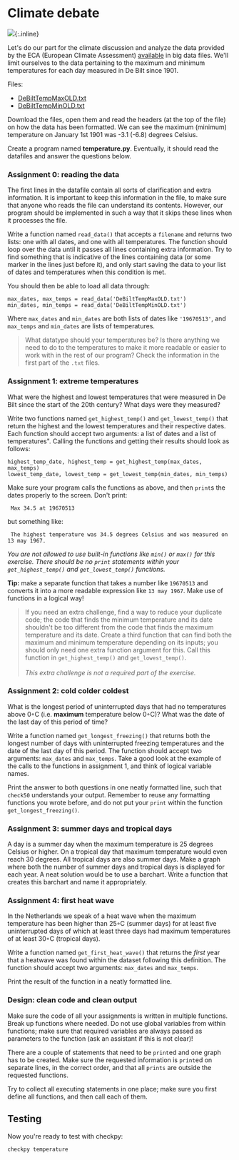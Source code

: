 # Climate debate

![](../../assets/KaartNederlandKlein.png){:.inline}

Let's do our part for the climate discussion and analyze the data provided by the ECA (European Climate Assessment) [available](http://eca.knmi.nl/dailydata/predefinedseries.php) in big data files. We'll limit ourselves to the data pertaining to the maximum and minimum temperatures for each day measured in De Bilt since 1901.

Files:

- [DeBiltTempMaxOLD.txt](../../data/en/DeBiltTempMaxOLD.txt)
- [DeBiltTempMinOLD.txt](../../data/en/DeBiltTempMinOLD.txt)

Download the files, open them and read the headers (at the top of the file) on how the data has been formatted. We can see the maximum (minimum) temperature on January 1st 1901 was -3.1 (-6.8) degrees Celsius.

Create a program named **temperature.py**. Eventually, it should read the datafiles and answer the questions below.

### Assignment 0: reading the data

The first lines in the datafile contain all sorts of clarification and extra information. It is important to keep this information in the file, to make sure that anyone who reads the file can understand its contents. However, our program should be implemented in such a way that it skips these lines when it processes the file.

Write a function named `read_data()` that accepts a `filename` and returns two lists: one with all dates, and one with all temperatures. The function should loop over the data until it passes all lines containing extra information. Try to find something that is indicative of the lines containing data (or some marker in the lines just before it), and only start saving the data to your list of dates and temperatures when this condition is met.

You should then be able to load all data through:


    max_dates, max_temps = read_data('DeBiltTempMaxOLD.txt')
    min_dates, min_temps = read_data('DeBiltTempMinOLD.txt')


Where `max_dates` and `min_dates` are both lists of dates like `'19670513'`, and `max_temps` and `min_dates` are lists of temperatures.

> What datatype should your temperatures be? Is there anything we need to do to the temperatures to make it more readable or easier to work with in the rest of our program? Check the information in the first part of the `.txt` files.

### Assignment 1: extreme temperatures

What were the highest and lowest temperatures that were measured in De Bilt since the start of the 20th century? What days were they measured?

Write two functions named `get_highest_temp()` and `get_lowest_temp()` that return the highest and the lowest temperatures and their respective dates. Each function should accept two arguments: a list of dates and a list of temperatures". Calling the functions and getting their results should look as follows:

    highest_temp_date, highest_temp = get_highest_temp(max_dates, max_temps)
    lowest_temp_date, lowest_temp = get_lowest_temp(min_dates, min_temps)

 Make sure your program calls the functions as above, and then `print`s the dates properly to the screen. Don't print:

     Max 34.5 at 19670513

but something like:

     The highest temperature was 34.5 degrees Celsius and was measured on 13 may 1967.

*You are not allowed to use built-in functions like `min()` or `max()` for this exercise. There should be no `print` statements within your `get_highest_temp()` and `get_lowest_temp()` functions.*

**Tip:** make a separate function that takes a number like `19670513` and converts it into a more readable expression like `13 may 1967`. Make use of functions in a logical way!

> If you need an extra challenge, find a way to reduce your duplicate code; the code that finds the minimum temperature and its date shouldn't be too different from the code that finds the maximum temperature and its date. Create a third function that can find both the maximum and minimum temperature depending on its inputs; you should only need one extra function argument for this. Call this function in `get_highest_temp()` and `get_lowest_temp()`. <br><br> _This extra challenge is not a required part of the exercise._

### Assignment 2: cold colder coldest

What is the longest period of uninterrupted days that had no temperatures above 0◦C (i.e. **maximum** temperature below 0◦C)? What was the date of the last day of this period of time?

Write a function named `get_longest_freezing()` that returns both the longest number of days with uninterrupted freezing temperatures and the date of the last day of this period. The function should accept two arguments: `max_dates` and `max_temps`. Take a good look at the example of the calls to the functions in assignment 1, and think of logical variable names.

Print the answer to both questions in one neatly formatted line, such that `check50` understands your output. Remember to reuse any formatting functions you wrote before, and do not put your `print` within the function `get_longest_freezing()`.

### Assignment 3: summer days and tropical days

A day is a summer day when the maximum temperature is 25 degrees Celsius or higher. On a tropical day that maximum temperature would even reach 30 degrees. All tropical days are also summer days. Make a graph where both the number of summer days and tropical days is displayed for each year. A neat solution would be to use a barchart. Write a function that creates this barchart and name it appropriately.

### Assignment 4: first heat wave

In the Netherlands we speak of a heat wave when the maximum temperature has been higher than 25◦C (summer days) for at least five uninterrupted days of which at least three days had maximum temperatures of at least 30◦C (tropical days).

Write a function named `get_first_heat_wave()` that returns the *first* year that a heatwave was found within the dataset following this definition. The function should accept two arguments: `max_dates` and `max_temps`.

Print the result of the function in a neatly formatted line.

### Design: clean code and clean output

Make sure the code of all your assignments is written in multiple functions. Break up functions where needed. Do not use global variables from within functions; make sure that required variables are always passed as parameters to the function (ask an assistant if this is not clear)!

There are a couple of statements that need to be `print`ed and one graph has to be created. Make sure the requested information is `print`ed on separate lines, in the correct order, and that all `prints` are outside the requested functions.

Try to collect all executing statements in one place; make sure you first define all functions, and then call each of them.

## Testing

Now you're ready to test with checkpy:

    checkpy temperature
